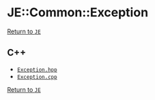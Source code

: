 # JE::Common::Exception

[Return to `JE`](/docs/je.md)

## C++

- [`Exception.hpp`](/src/je/Exception.hpp)
- [`Exception.cpp`](/src/je/Exception.cpp)

[Return to `JE`](/docs/je.md)